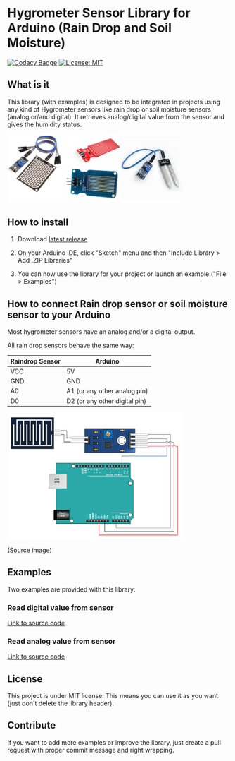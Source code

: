 # Hygrometer Sensor Library for Arduino (Rain Drop and Soil Moisture)
[![Codacy Badge](https://api.codacy.com/project/badge/Grade/260ca5a589d0495e9cdfabeae7fa917e)](https://www.codacy.com/manual/QuentinCG/Arduino-Hygrometer-Sensor-Library?utm_source=github.com&amp;utm_medium=referral&amp;utm_content=QuentinCG/Arduino-Hygrometer-Sensor-Library&amp;utm_campaign=Badge_Grade) [![License: MIT](https://img.shields.io/badge/License-MIT-brightgreen.svg)](https://github.com/QuentinCG/Arduino-Hygrometer-Sensor-Library/blob/master/LICENSE.md)
 
## What is it

This library (with examples) is designed to be integrated in projects using any kind of Hygrometer sensors like rain drop or soil moisture sensors (analog or/and digital).
It retrieves analog/digital value from the sensor and gives the humidity status.

<img src="device.png" width="400">

## How to install

1) Download <a target="_blank" href="https://github.com/QuentinCG/Arduino-Hygrometer-Sensor-Library/releases/download/2.0.0/HygrometerSensor_v2_0_0.zip">latest release</a>

2) On your Arduino IDE, click "Sketch" menu and then "Include Library > Add .ZIP Libraries"

3) You can now use the library for your project or launch an example ("File > Examples")

## How to connect Rain drop sensor or soil moisture sensor to your Arduino

Most hygrometer sensors have an analog and/or a digital output.

All rain drop sensors behave the same way:

|Raindrop Sensor|Arduino                      |
|--------       |--------                     |
|VCC            |5V                           |
|GND            |GND                          |
|A0             |A1 (or any other analog pin) |
|D0             |D2 (or any other digital pin)|

<img src="schematics.png" width="400">

(<a target="_blank" href="http://henrysbench.capnfatz.com/henrys-bench/arduino-sensors-and-input/arduino-rain-sensor-module-guide-and-tutorial/">Source image</a>)

## Examples

Two examples are provided with this library:

### Read digital value from sensor
<a target="_blank" href="https://github.com/QuentinCG/Arduino-Hygrometer-Sensor-Library/blob/master/HygrometerSensor/examples/DigitalHygrometer/DigitalHygrometer.ino">Link to source code</a>

### Read analog value from sensor
<a target="_blank" href="https://github.com/QuentinCG/Arduino-Hygrometer-Sensor-Library/blob/master/HygrometerSensor/examples/AnalogHygrometer/AnalogHygrometer.ino">Link to source code</a>

## License

This project is under MIT license. This means you can use it as you want (just don't delete the library header).

## Contribute

If you want to add more examples or improve the library, just create a pull request with proper commit message and right wrapping.
